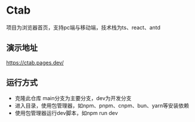 # Ctab
项目为浏览器首页，支持pc端与移动端，技术栈为ts、react、antd

## 演示地址
https://ctab.pages.dev/

## 运行方式
- 克隆此仓库 main分支为主要分支，dev为开发分支
- 进入目录，使用包管理器，如npm、pnpm、cnpm、bun、yarn等安装依赖
- 使用包管理器运行dev脚本，如npm run dev